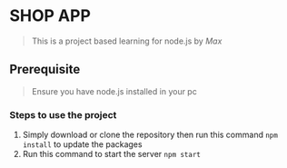 # SHOP APP
>This is a project based learning for node.js by *Max*
## __Prerequisite__
  >Ensure you have node.js installed in your pc
### Steps to use the project
1. Simply download or clone the repository then run this command `npm install` to update the packages
1. Run this command to start the server `npm start`
